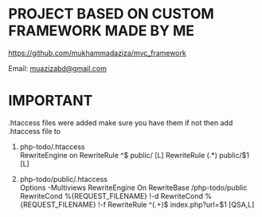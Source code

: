 # PROJECT BASED ON CUSTOM FRAMEWORK MADE BY ME
https://github.com/mukhammadaziza/mvc_framework

Email: muazizabd@gmail.com

# IMPORTANT
.htaccess files were added make sure you have them if not then add .htaccess file to <br>
1. php-todo/.htaccess <br>
   <IfModule mod_rewrite.c>
      RewriteEngine on
      RewriteRule ^$ public/ [L]
      RewriteRule (.*) public/$1 [L]
    </IfModule>

2. php-todo/public/.htaccess <br>
   <IfModule mod_rewrite.c>
      Options -Multiviews
      RewriteEngine On
      RewriteBase /php-todo/public
      RewriteCond %{REQUEST_FILENAME} !-d
      RewriteCond %{REQUEST_FILENAME} !-f
      RewriteRule  ^(.+)$ index.php?url=$1 [QSA,L]
    </IfModule>
